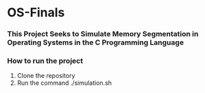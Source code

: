 # OS-Finals

### This Project Seeks to Simulate Memory Segmentation in Operating Systems in the C Programming Language

### How to run the project

1. Clone the repository
2. Run the command ./simulation.sh
